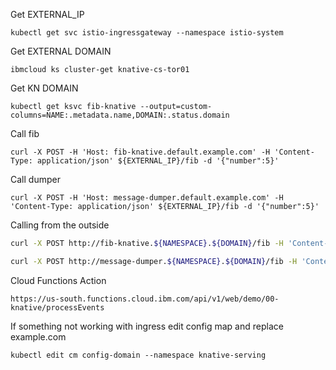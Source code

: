 

Get EXTERNAL_IP
```
kubectl get svc istio-ingressgateway --namespace istio-system
```
Get EXTERNAL DOMAIN
```
ibmcloud ks cluster-get knative-cs-tor01
```

Get KN DOMAIN
```
kubectl get ksvc fib-knative --output=custom-columns=NAME:.metadata.name,DOMAIN:.status.domain
```

Call fib
```
curl -X POST -H 'Host: fib-knative.default.example.com' -H 'Content-Type: application/json' ${EXTERNAL_IP}/fib -d '{"number":5}'
```
Call dumper
```
curl -X POST -H 'Host: message-dumper.default.example.com' -H 'Content-Type: application/json' ${EXTERNAL_IP}/fib -d '{"number":5}'
```

Calling from the outside
```bash
curl -X POST http://fib-knative.${NAMESPACE}.${DOMAIN}/fib -H 'Content-Type: application/json' -d '{"number":20}'
```

```bash
curl -X POST http://message-dumper.${NAMESPACE}.${DOMAIN}/fib -H 'Content-Type: application/json' -d '{"number":20}'
```


Cloud Functions Action
```
https://us-south.functions.cloud.ibm.com/api/v1/web/demo/00-knative/processEvents
```

If something not working with ingress edit config map and replace example.com
```
kubectl edit cm config-domain --namespace knative-serving
```




